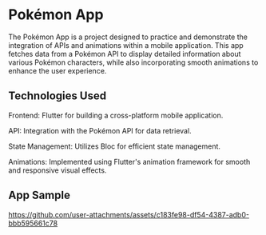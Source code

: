 # Pokémon App
The Pokémon App is a project designed to practice and demonstrate the integration of APIs and animations within a mobile application. This app fetches data from a Pokémon API to display detailed information about various Pokémon characters, while also incorporating smooth animations to enhance the user experience.

## Technologies Used
Frontend: Flutter for building a cross-platform mobile application. 

API: Integration with the Pokémon API for data retrieval.

State Management: Utilizes Bloc for efficient state management.

Animations: Implemented using Flutter's animation framework for smooth and responsive visual effects.





## App Sample 
https://github.com/user-attachments/assets/c183fe98-df54-4387-adb0-bbb595661c78






